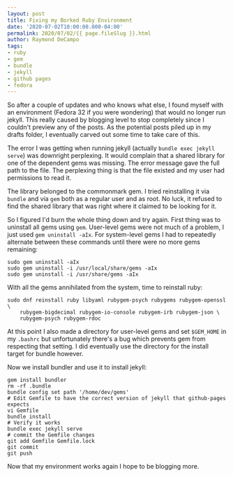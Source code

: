 ```yaml
---
layout: post
title: Fixing my Borked Ruby Environment
date: '2020-07-02T10:00:00.000-04:00'
permalink: 2020/07/02/{{ page.fileSlug }}.html
author: Raymond DeCampo
tags:
- ruby
- gem
- bundle
- jekyll
- github pages
- fedora
---
```


So after a couple of updates and who knows what else, I found myself with an environment (Fedora 32 if you were wondering) that would no longer run jekyll.  This really caused by blogging level to stop completely since I couldn't preview any of the posts.  As the potential posts piled up in my drafts folder, I eventually carved out some time to take care of this.

The error I was getting when running jekyll (actually `bundle exec jekyll serve`) was downright perplexing.  It would complain that a shared library for one of the dependent gems was missing.  The error message gave the full path to the file.  The perplexing thing is that the file existed and my user had permissions to read it.

The library belonged to the commonmark gem.  I tried reinstalling it via `bundle` and via `gem` both as a regular user and as root.  No luck, it refused to find the shared library that was right where it claimed to be looking for it.

So I figured I'd burn the whole thing down and try again.  First thing was to
uninstall all gems using `gem`.  User-level gems were not much of a problem, I just used `gem uninstall -aIx`.  For system-level gems I had to repeatedly alternate between these commands until there were no more gems remaining:

```shell
sudo gem uninstall -aIx
sudo gem uninstall -i /usr/local/share/gems -aIx
sudo gem uninstall -i /usr/share/gems -aIx
```

With all the gems annihilated from the system, time to reinstall ruby:

```shell
sudo dnf reinstall ruby libyaml rubygem-psych rubygems rubygem-openssl \
    rubygem-bigdecimal rubygem-io-console rubygem-irb rubygem-json \
    rubygem-psych rubygem-rdoc
```

At this point I also made a directory for user-level gems and set `$GEM_HOME` in my `.bashrc` but unfortunately there's a bug which prevents gem from respecting that setting.  I did eventually use the directory for the install target for bundle however.

Now we install bundler and use it to install jekyll:

```shell
gem install bundler
rm -rf .bundle
bundle config set path '/home/dev/gems'
# Edit Gemfile to have the correct version of jekyll that github-pages expects
vi Gemfile
bundle install
# Verify it works
bundle exec jekyll serve
# commit the Gemfile changes
git add Gemfile Gemfile.lock
git commit
git push
```

Now that my environment works again I hope to be blogging more.
